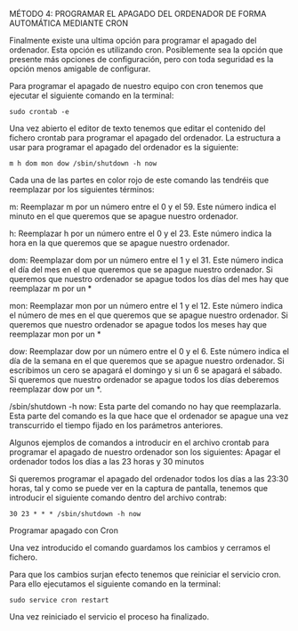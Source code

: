 MÉTODO 4: PROGRAMAR EL APAGADO DEL ORDENADOR DE FORMA AUTOMÁTICA MEDIANTE CRON

Finalmente existe una ultima opción para programar el apagado del ordenador. Esta opción es utilizando cron. Posiblemente sea la opción que presente más opciones de configuración, pero con toda seguridad es la opción menos amigable de configurar.

Para programar el apagado de nuestro equipo con cron tenemos que ejecutar el siguiente comando en la terminal:

    sudo crontab -e

Una vez abierto el editor de texto tenemos que editar el contenido del fichero crontab para programar el apagado del ordenador. La estructura a usar para programar el apagado del ordenador es la siguiente:

    m h dom mon dow /sbin/shutdown -h now

Cada una de las partes en color rojo de este comando las tendréis que reemplazar por los siguientes términos:

m: Reemplazar m por un número entre el 0 y el 59. Este número indica el minuto en el que queremos que se apague nuestro ordenador.

h: Reemplazar h por un número entre el 0 y el 23. Este número indica la hora en la que queremos que se apague nuestro ordenador.

dom: Reemplazar dom por un número entre el 1 y el 31. Este número indica el día del mes en el que queremos que se apague nuestro ordenador. Si queremos que nuestro ordenador se apague todos los días del mes hay que reemplazar m por un *

mon: Reemplazar mon por un número entre el 1 y el 12. Este número indica el número de mes en el que queremos que se apague nuestro ordenador. Si queremos que nuestro ordenador se apague todos los meses hay que reemplazar mon por un *

dow: Reemplazar dow por un número entre el 0 y el 6. Este número indica el día de la semana en el que queremos que se apague nuestro ordenador. Si escribimos un cero se apagará el domingo y si un 6 se apagará el sábado. Si queremos que nuestro ordenador se apague todos los días deberemos reemplazar dow por un *.

/sbin/shutdown -h now: Esta parte del comando no hay que reemplazarla. Esta parte del comando es la que hace que el ordenador se apague una vez transcurrido el tiempo fijado en los parámetros anteriores.

Algunos ejemplos de comandos a introducir en el archivo crontab para programar el apagado de nuestro ordenador son los siguientes:
Apagar el ordenador todos los días a las 23 horas y 30 minutos

Si queremos programar el apagado del ordenador todos los días a las 23:30 horas, tal y como se puede ver en la captura de pantalla, tenemos que introducir el siguiente comando dentro del archivo contrab:

    30 23 * * * /sbin/shutdown -h now

Programar apagado con Cron

Una vez introducido el comando guardamos los cambios y cerramos el fichero.

Para que los cambios surjan efecto tenemos que reiniciar el servicio cron. Para ello ejecutamos el siguiente comando en la terminal:

    sudo service cron restart

Una vez reiniciado el servicio el proceso ha finalizado.